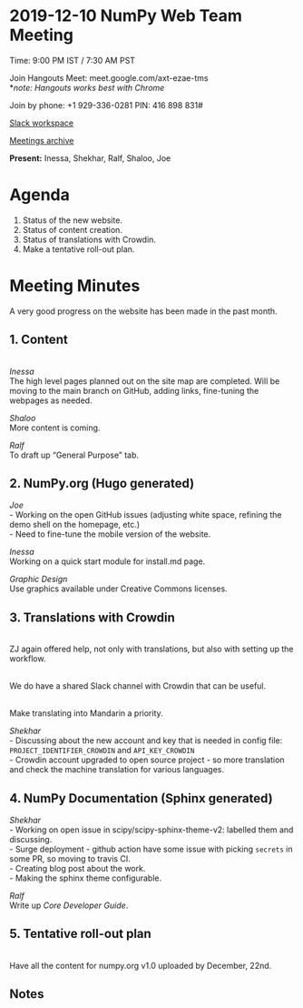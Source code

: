 # 2019-12-10 NumPy Web Team Meeting

Time: 9:00 PM IST / 7:30 AM PST

Join Hangouts Meet: meet.google.com/axt-ezae-tms
<br> **note: Hangouts works best with Chrome*

Join by phone: +1 929-336-0281‬ PIN: ‪416 898 831‬#

[Slack workspace](https://numpy-team.slack.com)

[Meetings archive](https://github.com/numpy/archive/tree/master/status_meetings)

**Present:** Inessa, Shekhar, Ralf, Shaloo, Joe



# Agenda

1. Status of the new website.
2. Status of content creation.
3. Status of translations with Crowdin.
4. Make a tentative roll-out plan.

# Meeting Minutes
A very good progress on the website has been made in the past month. 

## 1. Content

</br>*Inessa*
</br> The high level pages planned out on the site map are completed. Will be moving to the main branch on GitHub, adding links, fine-tuning the webpages as needed.

*Shaloo*
</br> More content is coming.

*Ralf*
</br> To draft up “General Purpose” tab.


## 2. NumPy.org (Hugo generated)

*Joe*
</br> - Working on the open GitHub issues (adjusting white space, refining the demo shell on the homepage, etc.)
</br> - Need to fine-tune the mobile version of the website.

*Inessa*
</br>Working on a quick start module for install.md page.

*Graphic Design*
</br> Use graphics available under Creative Commons licenses. 

## 3. Translations with Crowdin

</br>ZJ again offered help, not only with translations, but also with setting up the workflow.

</br>We do have a shared Slack channel with Crowdin that can be useful.

</br>Make translating into Mandarin a priority.

*Shekhar*
</br>- Discussing about the new account and key that is needed in config file: `PROJECT_IDENTIFIER_CROWDIN` and `API_KEY_CROWDIN`
</br>- Crowdin account upgraded to open source project - so more translation and check the machine translation for various languages.

## 4. NumPy Documentation (Sphinx generated) 
*Shekhar*
</br>- Working on open issue in scipy/scipy-sphinx-theme-v2: labelled them and discussing.
</br>- Surge deployment - github action have some issue with picking `secrets` in some PR, so moving to travis CI.
</br>- Creating blog post about the work.
</br>- Making the sphinx theme configurable.

*Ralf*
</br>Write up *Core Developer Guide*.


## 5. Tentative roll-out plan
</br> Have all the content for numpy.org v1.0 uploaded by December, 22nd.




## Notes 
<!-- Other important details discussed during the meeting can be entered here. -->



